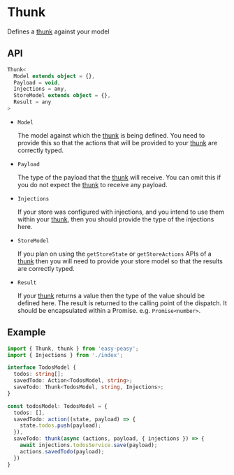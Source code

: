 # Thunk

Defines a [thunk](/docs/api/thunk) against your model

## API

```typescript
Thunk<
  Model extends object = {},
  Payload = void,
  Injections = any,
  StoreModel extends object = {},
  Result = any
>
```

- `Model`

  The model against which the [thunk](/docs/api/thunk) is being defined. You need to provide this so that the actions that will be provided to your [thunk](/docs/api/thunk) are correctly typed.

- `Payload`

  The type of the payload that the [thunk](/docs/api/thunk) will receive. You can omit this if you do not expect the [thunk](/docs/api/thunk) to receive any payload.

- `Injections`

  If your store was configured with injections, and you intend to use them within your [thunk](/docs/api/thunk), then you should provide the type of the injections here.

- `StoreModel`

  If you plan on using the `getStoreState` or `getStoreActions` APIs of a [thunk](/docs/api/thunk) then you will need to provide your store model so that the results are correctly typed.

- `Result`

  If your [thunk](/docs/api/thunk) returns a value then the type of the value should be defined here. The result is returned to the calling point of the dispatch. It should be encapsulated within a Promise. e.g. `Promise<number>`.


## Example

```typescript
import { Thunk, thunk } from 'easy-peasy';
import { Injections } from './index';

interface TodosModel {
  todos: string[];
  savedTodo: Action<TodosModel, string>;
  saveTodo: Thunk<TodosModel, string, Injections>;
}

const todosModel: TodosModel = {
  todos: [],
  savedTodo: action((state, payload) => {
    state.todos.push(payload);
  }),
  saveTodo: thunk(async (actions, payload, { injections }) => {
    await injections.todosService.save(payload);
    actions.savedTodo(payload);
  })
}
```